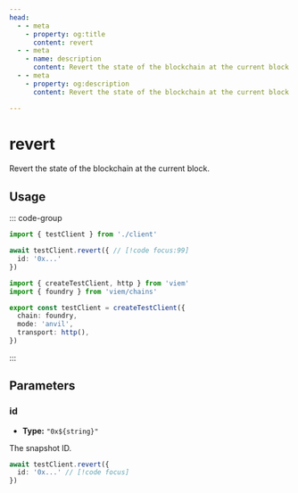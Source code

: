 ```yaml
---
head:
  - - meta
    - property: og:title
      content: revert
  - - meta
    - name: description
      content: Revert the state of the blockchain at the current block.
  - - meta
    - property: og:description
      content: Revert the state of the blockchain at the current block.

---
```


# revert

Revert the state of the blockchain at the current block.

## Usage

::: code-group

```ts [example.ts]
import { testClient } from './client'

await testClient.revert({ // [!code focus:99]
  id: '0x...'
})
```

```ts [client.ts]
import { createTestClient, http } from 'viem'
import { foundry } from 'viem/chains'

export const testClient = createTestClient({
  chain: foundry,
  mode: 'anvil',
  transport: http(), 
})
```

:::

## Parameters

### id

- **Type:** ``"0x${string}"``

The snapshot ID.

```ts
await testClient.revert({
  id: '0x...' // [!code focus]
})
```
